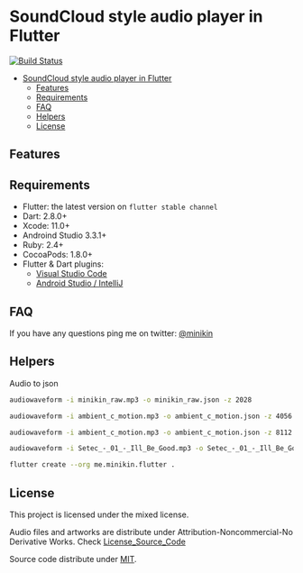 # SoundCloud style audio player in Flutter

[![Build Status](https://app.bitrise.io/app/474b5771151802eb/status.svg?token=4s7obPnI_yciJHHVwQG_Bg&branch=develop)](https://app.bitrise.io/app/474b5771151802eb)

- [SoundCloud style audio player in Flutter](#soundcloud-style-audio-player-in-flutter)
  - [Features](#features)
  - [Requirements](#requirements)
  - [FAQ](#faq)
  - [Helpers](#helpers)
  - [License](#license)

## Features

## Requirements

- Flutter: the latest version on `flutter stable channel`
- Dart: 2.8.0+
- Xcode: 11.0+
- Androind Studio 3.3.1+
- Ruby: 2.4+
- CocoaPods: 1.8.0+
- Flutter & Dart plugins:
  - [Visual Studio Code](https://flutter.dev/docs/get-started/editor?tab=androidstudio)
  - [Android Studio / IntelliJ](https://flutter.dev/docs/get-started/editor?tab=vscode)

## FAQ

If you have any questions ping me on twitter: [@minikin](https://twitter.com/minikin)

## Helpers

Audio to json

```sh
audiowaveform -i minikin_raw.mp3 -o minikin_raw.json -z 2028

audiowaveform -i ambient_c_motion.mp3 -o ambient_c_motion.json -z 4056

audiowaveform -i ambient_c_motion.mp3 -o ambient_c_motion.json -z 8112

audiowaveform -i Setec_-_01_-_Ill_Be_Good.mp3 -o Setec_-_01_-_Ill_Be_Good.json -z 16224
```

```sh
flutter create --org me.minikin.flutter .
```

## License

This project is licensed under the mixed license.

Audio files and artworks are distribute under Attribution-Noncommercial-No Derivative Works. Check [License_Source_Code]()

Source code distribute under [MIT]().
